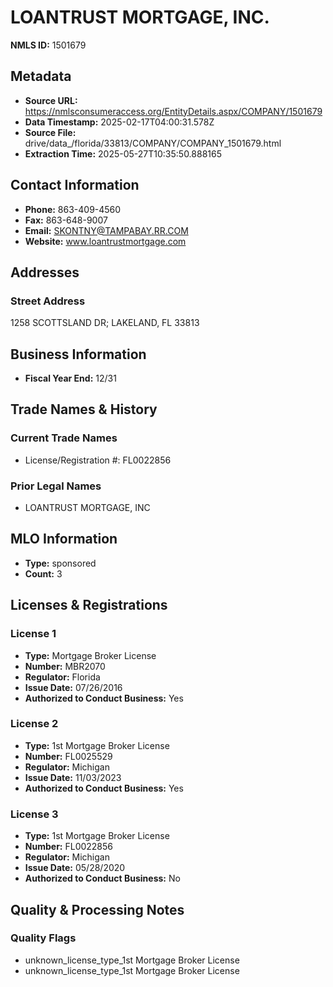 # LOANTRUST MORTGAGE, INC.

**NMLS ID:** 1501679

## Metadata
- **Source URL:** https://nmlsconsumeraccess.org/EntityDetails.aspx/COMPANY/1501679
- **Data Timestamp:** 2025-02-17T04:00:31.578Z
- **Source File:** drive/data_/florida/33813/COMPANY/COMPANY_1501679.html
- **Extraction Time:** 2025-05-27T10:35:50.888165

## Contact Information
- **Phone:** 863-409-4560
- **Fax:** 863-648-9007
- **Email:** SKONTNY@TAMPABAY.RR.COM
- **Website:** www.loantrustmortgage.com

## Addresses
### Street Address
1258 SCOTTSLAND DR; LAKELAND, FL 33813

## Business Information
- **Fiscal Year End:** 12/31

## Trade Names & History
### Current Trade Names
- License/Registration #: FL0022856

### Prior Legal Names
- LOANTRUST MORTGAGE, INC

## MLO Information
- **Type:** sponsored
- **Count:** 3

## Licenses & Registrations

### License 1
- **Type:** Mortgage Broker License
- **Number:** MBR2070
- **Regulator:** Florida
- **Issue Date:** 07/26/2016
- **Authorized to Conduct Business:** Yes

### License 2
- **Type:** 1st Mortgage Broker License
- **Number:** FL0025529
- **Regulator:** Michigan
- **Issue Date:** 11/03/2023
- **Authorized to Conduct Business:** Yes

### License 3
- **Type:** 1st Mortgage Broker License
- **Number:** FL0022856
- **Regulator:** Michigan
- **Issue Date:** 05/28/2020
- **Authorized to Conduct Business:** No

## Quality & Processing Notes
### Quality Flags
- unknown_license_type_1st Mortgage Broker License
- unknown_license_type_1st Mortgage Broker License
